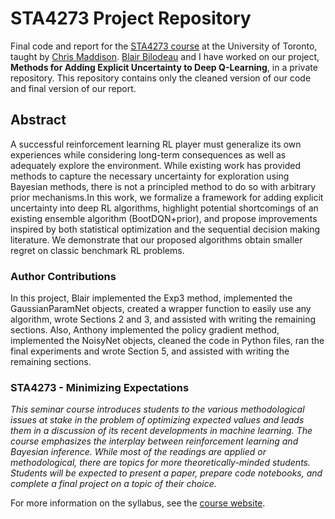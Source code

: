 # STA4273 Project Repository

Final code and report for the [STA4273 course](https://www.cs.toronto.edu/~cmaddis/courses/sta4273_w21/) at the University of Toronto, taught by [Chris Maddison](https://www.cs.toronto.edu/~cmaddis/). [Blair Bilodeau](https://github.com/blairbilodeau) and I have worked on our project, **Methods for Adding Explicit Uncertainty to Deep Q-Learning**, in a private repository. This repository contains only the cleaned version of our code and final version of our report.

## Abstract

A successful reinforcement learning RL player must generalize its own experiences while considering long-term consequences as well as adequately explore the environment. While existing work has provided methods to capture the necessary uncertainty for exploration using Bayesian methods, there is not a principled method to do so with arbitrary prior mechanisms.In this work, we formalize a framework for adding explicit uncertainty into deep RL algorithms, highlight potential shortcomings of an existing ensemble algorithm (BootDQN+prior), and propose improvements inspired by both statistical optimization and the sequential decision making literature. We demonstrate that our proposed algorithms obtain smaller regret on classic benchmark RL problems.

### Author Contributions

In this project, Blair implemented the Exp3 method, implemented the GaussianParamNet objects, created a wrapper function to easily use any algorithm, wrote Sections 2 and 3, and assisted with writing the remaining sections. Also, Anthony implemented the policy gradient method, implemented the NoisyNet objects, cleaned the code in Python files, ran the final experiments and wrote Section 5, and assisted with writing the remaining sections.

### STA4273 - Minimizing Expectations

*This seminar course introduces students to the various methodological issues at stake in the problem of optimizing expected values and leads them in a discussion of its recent developments in machine learning. The course emphasizes the interplay between reinforcement learning and Bayesian inference. While most of the readings are applied or methodological, there are topics for more theoretically-minded students. Students will be expected to present a paper, prepare code notebooks, and complete a final project on a topic of their choice.*

For more information on the syllabus, see the [course website](https://www.cs.toronto.edu/~cmaddis/courses/sta4273_w21/).
